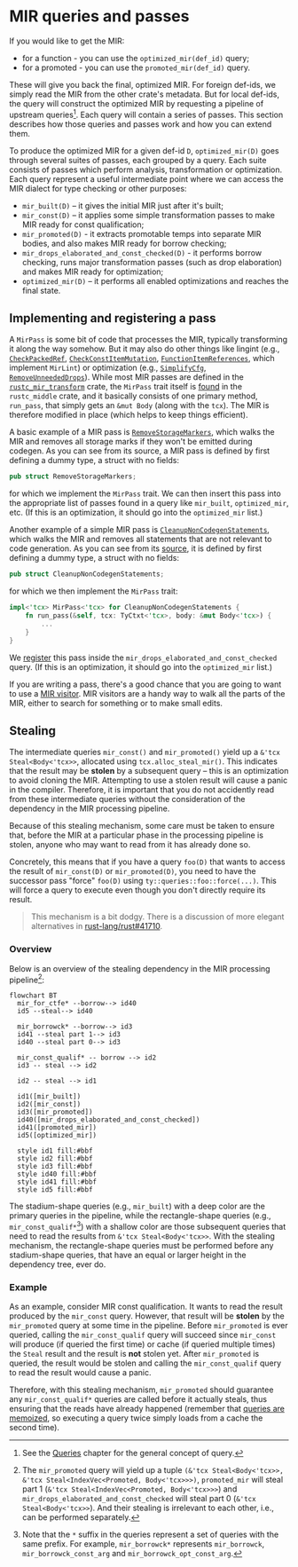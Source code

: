 # MIR queries and passes

If you would like to get the MIR:

- for a function - you can use the `optimized_mir(def_id)` query;
- for a promoted - you can use the `promoted_mir(def_id)` query.

These will give you back the final, optimized MIR. For foreign def-ids, we simply read the MIR
from the other crate's metadata. But for local def-ids, the query will
construct the optimized MIR by requesting a pipeline of upstream queries[^query].
Each query will contain a series of passes.
This section describes how those queries and passes work and how you can extend them.

To produce the optimized MIR for a given def-id `D`, `optimized_mir(D)`
goes through several suites of passes, each grouped by a
query. Each suite consists of passes which perform analysis, transformation or optimization.
Each query represent a useful intermediate point
where we can access the MIR dialect for type checking or other purposes:

- `mir_built(D)` – it gives the initial MIR just after it's built;
- `mir_const(D)` – it applies some simple transformation passes to make MIR ready for
  const qualification;
- `mir_promoted(D)` - it extracts promotable temps into separate MIR bodies, and also makes MIR
  ready for borrow checking;
- `mir_drops_elaborated_and_const_checked(D)` - it performs borrow checking, runs major
  transformation passes (such as drop elaboration) and makes MIR ready for optimization;
- `optimized_mir(D)` – it performs all enabled optimizations and reaches the final state.

[^query]: See the [Queries](../query.md) chapter for the general concept of query.

## Implementing and registering a pass

A `MirPass` is some bit of code that processes the MIR, typically transforming it along the way
somehow. But it may also do other things like lingint (e.g., [`CheckPackedRef`][lint1],
[`CheckConstItemMutation`][lint2], [`FunctionItemReferences`][lint3], which implement `MirLint`) or
optimization (e.g., [`SimplifyCfg`][opt1], [`RemoveUnneededDrops`][opt2]). While most MIR passes
are defined in the [`rustc_mir_transform`][mirtransform] crate, the `MirPass` trait itself is
[found][mirpass] in the `rustc_middle` crate, and it basically consists of one primary method,
`run_pass`, that simply gets an `&mut Body` (along with the `tcx`).
The MIR is therefore modified in place (which helps to keep things efficient).

A basic example of a MIR pass is [`RemoveStorageMarkers`], which walks
the MIR and removes all storage marks if they won't be emitted during codegen. As you
can see from its source, a MIR pass is defined by first defining a
dummy type, a struct with no fields:

```rust
pub struct RemoveStorageMarkers;
```

for which we implement the `MirPass` trait. We can then insert
this pass into the appropriate list of passes found in a query like
`mir_built`, `optimized_mir`, etc. (If this is an optimization, it
should go into the `optimized_mir` list.)

Another example of a simple MIR pass is [`CleanupNonCodegenStatements`][cleanup-pass], which walks
the MIR and removes all statements that are not relevant to code generation. As you can see from
its [source][cleanup-source], it is defined by first defining a dummy type, a struct with no
fields:

```rust
pub struct CleanupNonCodegenStatements;
```

for which we then implement the `MirPass` trait:

```rust
impl<'tcx> MirPass<'tcx> for CleanupNonCodegenStatements {
    fn run_pass(&self, tcx: TyCtxt<'tcx>, body: &mut Body<'tcx>) {
        ...
    }
}
```

We [register][pass-register] this pass inside the `mir_drops_elaborated_and_const_checked` query.
(If this is an optimization, it should go into the `optimized_mir` list.)

If you are writing a pass, there's a good chance that you are going to
want to use a [MIR visitor]. MIR visitors are a handy way to walk all
the parts of the MIR, either to search for something or to make small
edits.

## Stealing

The intermediate queries `mir_const()` and `mir_promoted()` yield up
a `&'tcx Steal<Body<'tcx>>`, allocated using `tcx.alloc_steal_mir()`.
This indicates that the result may be **stolen** by a subsequent query – this is an
optimization to avoid cloning the MIR. Attempting to use a stolen
result will cause a panic in the compiler. Therefore, it is important
that you do not accidently read from these intermediate queries without
the consideration of the dependency in the MIR processing pipeline.

Because of this stealing mechanism, some care must be taken to
ensure that, before the MIR at a particular phase in the processing
pipeline is stolen, anyone who may want to read from it has already
done so.

<!-- FIXME - What is force? Do we still have it in rustc? -->
Concretely, this means that if you have a query `foo(D)`
that wants to access the result of `mir_const(D)` or
`mir_promoted(D)`, you need to have the successor pass "force"
`foo(D)` using `ty::queries::foo::force(...)`. This will force a query
to execute even though you don't directly require its result.

> This mechanism is a bit dodgy. There is a discussion of more elegant
alternatives in [rust-lang/rust#41710].

### Overview

Below is an overview of the stealing dependency in the MIR processing pipeline[^part]:

```mermaid
flowchart BT
  mir_for_ctfe* --borrow--> id40
  id5 --steal--> id40

  mir_borrowck* --borrow--> id3
  id41 --steal part 1--> id3
  id40 --steal part 0--> id3

  mir_const_qualif* -- borrow --> id2
  id3 -- steal --> id2

  id2 -- steal --> id1

  id1([mir_built])
  id2([mir_const])
  id3([mir_promoted])
  id40([mir_drops_elaborated_and_const_checked])
  id41([promoted_mir])
  id5([optimized_mir])

  style id1 fill:#bbf
  style id2 fill:#bbf
  style id3 fill:#bbf
  style id40 fill:#bbf
  style id41 fill:#bbf
  style id5 fill:#bbf
```

The stadium-shape queries (e.g., `mir_built`) with a deep color are the primary queries in the
pipeline, while the rectangle-shape queries (e.g., `mir_const_qualif*`[^star]) with a shallow color
are those subsequent queries that need to read the results from `&'tcx Steal<Body<'tcx>>`. With the
stealing mechanism, the rectangle-shape queries must be performed before any stadium-shape queries,
that have an equal or larger height in the dependency tree, ever do.

[^part]: The `mir_promoted` query will yield up a tuple
`(&'tcx Steal<Body<'tcx>>, &'tcx Steal<IndexVec<Promoted, Body<'tcx>>>)`, `promoted_mir` will steal
part 1 (`&'tcx Steal<IndexVec<Promoted, Body<'tcx>>>`) and `mir_drops_elaborated_and_const_checked`
will steal part 0 (`&'tcx Steal<Body<'tcx>>`). And their stealing is irrelevant to each other,
i.e., can be performed separately.

[^star]: Note that the `*` suffix in the queries represent a set of queries with the same prefix.
For example, `mir_borrowck*` represents `mir_borrowck`, `mir_borrowck_const_arg` and
`mir_borrowck_opt_const_arg`.

### Example

As an example, consider MIR const qualification. It wants to read the result produced by the
`mir_const` query. However, that result will be **stolen** by the `mir_promoted` query at some
time in the pipeline. Before `mir_promoted` is ever queried, calling the `mir_const_qualif` query
will succeed since `mir_const` will produce (if queried the first time) or cache (if queried
multiple times) the `Steal` result and the result is **not** stolen yet. After `mir_promoted` is
queried, the result would be stolen and calling the `mir_const_qualif` query to read the result
would cause a panic.

Therefore, with this stealing mechanism, `mir_promoted` should guarantee any `mir_const_qualif*`
queries are called before it actually steals, thus ensuring that the reads have already happened
(remember that [queries are memoized](../query.html), so executing a query twice
simply loads from a cache the second time).

[rust-lang/rust#41710]: https://github.com/rust-lang/rust/issues/41710
[mirpass]: https://doc.rust-lang.org/nightly/nightly-rustc/rustc_middle/mir/trait.MirPass.html
[lint1]: https://doc.rust-lang.org/nightly/nightly-rustc/rustc_mir_transform/check_packed_ref/struct.CheckPackedRef.html
[lint2]: https://doc.rust-lang.org/nightly/nightly-rustc/rustc_mir_transform/check_const_item_mutation/struct.CheckConstItemMutation.html
[lint3]: https://doc.rust-lang.org/nightly/nightly-rustc/rustc_mir_transform/function_item_references/struct.FunctionItemReferences.html
[opt1]: https://doc.rust-lang.org/nightly/nightly-rustc/rustc_mir_transform/simplify/struct.SimplifyCfg.html
[opt2]: https://doc.rust-lang.org/nightly/nightly-rustc/rustc_mir_transform/remove_unneeded_drops/struct.RemoveUnneededDrops.html
[mirtransform]: https://doc.rust-lang.org/nightly/nightly-rustc/rustc_mir_transform/
[`RemoveStorageMarkers`]: https://doc.rust-lang.org/nightly/nightly-rustc/rustc_mir_transform/remove_storage_markers/struct.RemoveStorageMarkers.html
[cleanup-pass]: https://doc.rust-lang.org/nightly/nightly-rustc/rustc_mir_transform/cleanup_post_borrowck/struct.CleanupNonCodegenStatements.html
[cleanup-source]: https://github.com/rust-lang/rust/blob/e2b52ff73edc8b0b7c74bc28760d618187731fe8/compiler/rustc_mir_transform/src/cleanup_post_borrowck.rs#L27
[pass-register]: https://github.com/rust-lang/rust/blob/e2b52ff73edc8b0b7c74bc28760d618187731fe8/compiler/rustc_mir_transform/src/lib.rs#L413
[MIR visitor]: ./visitor.html

